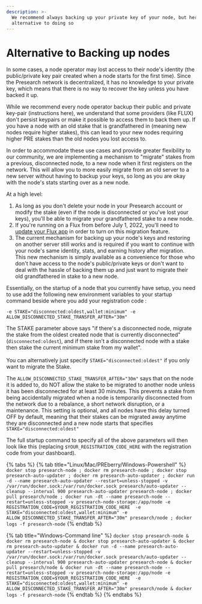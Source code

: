 ```yaml
---
description: >-
  We recommend always backing up your private key of your node, but here is an
  alternative to doing so
---
```


# Alternative to Backing up nodes

In some cases, a node operator may lost access to their node's identity (the public/private key pair created when a node starts for the first time). Since the Presearch network is decentralized, it has no knowledge to your private key, which means that there is no way to recover the key unless you have backed it up.

While we recommend every node operator backup their public and private key-pair (instructions here), we understand that some providers (like FLUX) don't persist keypairs or make it possible to access them to back them up. If you have a node with an old stake that is grandfathered in (meaning new nodes require higher stakes), this can lead to your new nodes requiring higher PRE stakes than the old nodes you lost access to.

In order to accommodate these use cases and provide greater flexibility to our community, we are implementing a mechanism to "migrate" stakes from a previous, disconnected node, to a new node when it first registers on the network. This will allow you to more easily migrate from an old server to a new server without having to backup your keys, so long as you are okay with the node's stats starting over as a new node.

At a high level:

1. As long as you don't delete your node in your Presearch account or modify the stake (even if the node is disconnected or you've lost your keys), you'll be able to migrate your grandfathered stake to a new node.
2. If you're running on a Flux from before July 1, 2022, you'll need to [update your Flux app](../vps-setup/running-a-node-on-fluxos/) in order to turn on this migration feature.
3. The current mechanism for backing up your node's keys and restoring on another server still works and is required if you want to continue with your node's same identity, stats, and earning history after migration. This new mechanism is simply available as a convenience for those who don't have access to the node's public/private keys or don't want to deal with the hassle of backing them up and just want to migrate their old grandfathered in stake to a new node.

Essentially, on the startup of a node that you currently have setup, you need to use add the following new environment variables to your startup command beside where you add your registration code :

`-e STAKE="disconnected:oldest,wallet:minimum" -e ALLOW_DISCONNECTED_STAKE_TRANSFER_AFTER="30m"`

The STAKE parameter above says "if there's a disconnected node, migrate the stake from the oldest created node that is currently disconnected" (`disconnected:oldest`), and if there isn't a disconnected node with a stake then stake the current minimum stake from my wallet".\
\
You can alternatively just specify `STAKE="disconnected:oldest"` if you only want to migrate the Stake.

The `ALLOW_DISCONNECTED_STAKE_TRANSFER_AFTER="30m"` says that on the node it is added to, do NOT allow the stake to be migrated to another node unless it has been disconnected for at least 30 minutes. This prevents a stake from being accidentally migrated when a node is temporarily disconnected from the network due to a rebalance, a short network disruption, or a maintenance. This setting is optional, and all nodes have this delay turned OFF by default, meaning that their stakes can be migrated away anytime they are disconnected and a new node starts that specifies `STAKE="disconnected:oldest"`&#x20;

The full startup command to specify all of the above parameters will then look like this (replacing `$YOUR_REGISTRATION_CODE_HERE` with the registration code from your dashboard).

{% tabs %}
{% tab title="Linux/Mac/PREberry/Windows-Powershell" %}
`docker stop presearch-node ; docker rm presearch-node ; docker stop presearch-auto-updater ; docker rm presearch-auto-updater ; docker run -d --name presearch-auto-updater --restart=unless-stopped -v /var/run/docker.sock:/var/run/docker.sock presearch/auto-updater --cleanup --interval 900 presearch-auto-updater presearch-node ; docker pull presearch/node ; docker run -dt --name presearch-node --restart=unless-stopped -v presearch-node-storage:/app/node -e REGISTRATION_CODE=$YOUR_REGISTRATION_CODE_HERE  -e STAKE="disconnected:oldest,wallet:minimum" -e ALLOW_DISCONNECTED_STAKE_TRANSFER_AFTER="30m" presearch/node ; docker logs -f presearch-node`
{% endtab %}

{% tab title="Windows-Command line" %}
`docker stop presearch-node & docker rm presearch-node & docker stop presearch-auto-updater & docker rm presearch-auto-updater & docker run -d --name presearch-auto-updater --restart=unless-stopped -v /var/run/docker.sock:/var/run/docker.sock presearch/auto-updater --cleanup --interval 900 presearch-auto-updater presearch-node & docker pull presearch/node & docker run -dt --name presearch-node --restart=unless-stopped -v presearch-node-storage:/app/node -e REGISTRATION_CODE=$YOUR_REGISTRATION_CODE_HERE  -e STAKE="disconnected:oldest,wallet:minimum" -e ALLOW_DISCONNECTED_STAKE_TRANSFER_AFTER="30m" presearch/node & docker logs -f presearch-node`
{% endtab %}
{% endtabs %}

